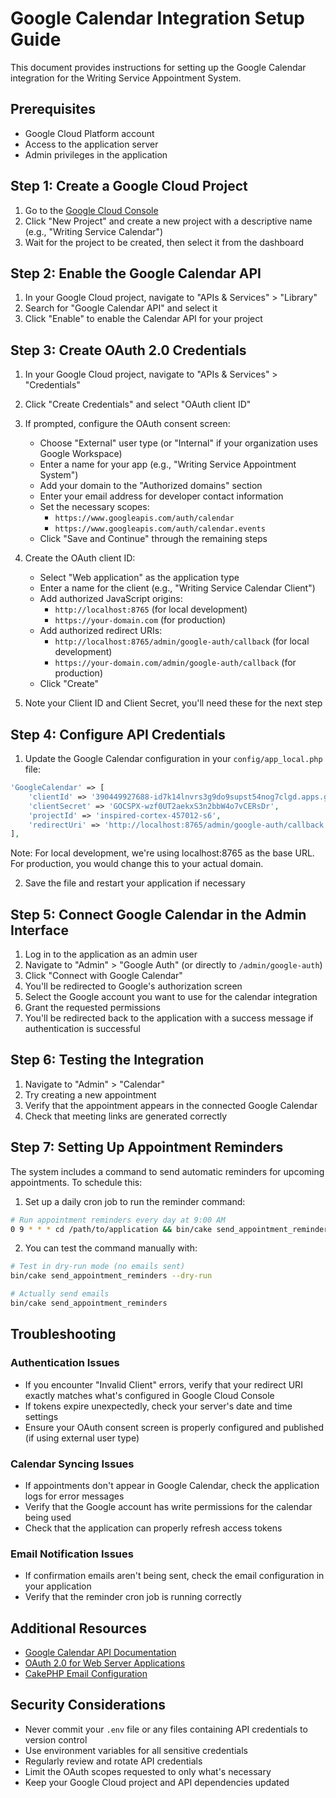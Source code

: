 # Google Calendar Integration Setup Guide

This document provides instructions for setting up the Google Calendar integration for the Writing Service Appointment System.

## Prerequisites

- Google Cloud Platform account
- Access to the application server
- Admin privileges in the application

## Step 1: Create a Google Cloud Project

1. Go to the [Google Cloud Console](https://console.cloud.google.com/)
2. Click "New Project" and create a new project with a descriptive name (e.g., "Writing Service Calendar")
3. Wait for the project to be created, then select it from the dashboard

## Step 2: Enable the Google Calendar API

1. In your Google Cloud project, navigate to "APIs & Services" > "Library"
2. Search for "Google Calendar API" and select it
3. Click "Enable" to enable the Calendar API for your project

## Step 3: Create OAuth 2.0 Credentials

1. In your Google Cloud project, navigate to "APIs & Services" > "Credentials"
2. Click "Create Credentials" and select "OAuth client ID"
3. If prompted, configure the OAuth consent screen:
   - Choose "External" user type (or "Internal" if your organization uses Google Workspace)
   - Enter a name for your app (e.g., "Writing Service Appointment System")
   - Add your domain to the "Authorized domains" section
   - Enter your email address for developer contact information
   - Set the necessary scopes:
     - `https://www.googleapis.com/auth/calendar`
     - `https://www.googleapis.com/auth/calendar.events`
   - Click "Save and Continue" through the remaining steps
   
4. Create the OAuth client ID:
   - Select "Web application" as the application type
   - Enter a name for the client (e.g., "Writing Service Calendar Client")
   - Add authorized JavaScript origins:
     - `http://localhost:8765` (for local development)
     - `https://your-domain.com` (for production)
   - Add authorized redirect URIs:
     - `http://localhost:8765/admin/google-auth/callback` (for local development)
     - `https://your-domain.com/admin/google-auth/callback` (for production)
   - Click "Create"
   
5. Note your Client ID and Client Secret, you'll need these for the next step

## Step 4: Configure API Credentials

1. Update the Google Calendar configuration in your `config/app_local.php` file:

```php
'GoogleCalendar' => [
    'clientId' => '390449927688-id7k14lnvrs3g9do9supst54nog7clgd.apps.googleusercontent.com',
    'clientSecret' => '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',
    'projectId' => 'inspired-cortex-457012-s6',
    'redirectUri' => 'http://localhost:8765/admin/google-auth/callback',
],
```

Note: For local development, we're using localhost:8765 as the base URL. For production, you would change this to your actual domain.

2. Save the file and restart your application if necessary

## Step 5: Connect Google Calendar in the Admin Interface

1. Log in to the application as an admin user
2. Navigate to "Admin" > "Google Auth" (or directly to `/admin/google-auth`)
3. Click "Connect with Google Calendar"
4. You'll be redirected to Google's authorization screen
5. Select the Google account you want to use for the calendar integration
6. Grant the requested permissions
7. You'll be redirected back to the application with a success message if authentication is successful

## Step 6: Testing the Integration

1. Navigate to "Admin" > "Calendar"
2. Try creating a new appointment
3. Verify that the appointment appears in the connected Google Calendar
4. Check that meeting links are generated correctly

## Step 7: Setting Up Appointment Reminders

The system includes a command to send automatic reminders for upcoming appointments. To schedule this:

1. Set up a daily cron job to run the reminder command:

```bash
# Run appointment reminders every day at 9:00 AM
0 9 * * * cd /path/to/application && bin/cake send_appointment_reminders
```

2. You can test the command manually with:

```bash
# Test in dry-run mode (no emails sent)
bin/cake send_appointment_reminders --dry-run

# Actually send emails
bin/cake send_appointment_reminders
```

## Troubleshooting

### Authentication Issues

- If you encounter "Invalid Client" errors, verify that your redirect URI exactly matches what's configured in Google Cloud Console
- If tokens expire unexpectedly, check your server's date and time settings
- Ensure your OAuth consent screen is properly configured and published (if using external user type)

### Calendar Syncing Issues

- If appointments don't appear in Google Calendar, check the application logs for error messages
- Verify that the Google account has write permissions for the calendar being used
- Check that the application can properly refresh access tokens

### Email Notification Issues

- If confirmation emails aren't being sent, check the email configuration in your application
- Verify that the reminder cron job is running correctly

## Additional Resources

- [Google Calendar API Documentation](https://developers.google.com/calendar)
- [OAuth 2.0 for Web Server Applications](https://developers.google.com/identity/protocols/oauth2/web-server)
- [CakePHP Email Configuration](https://book.cakephp.org/4/en/core-libraries/email.html)

## Security Considerations

- Never commit your `.env` file or any files containing API credentials to version control
- Use environment variables for all sensitive credentials
- Regularly review and rotate API credentials
- Limit the OAuth scopes requested to only what's necessary
- Keep your Google Cloud project and API dependencies updated
